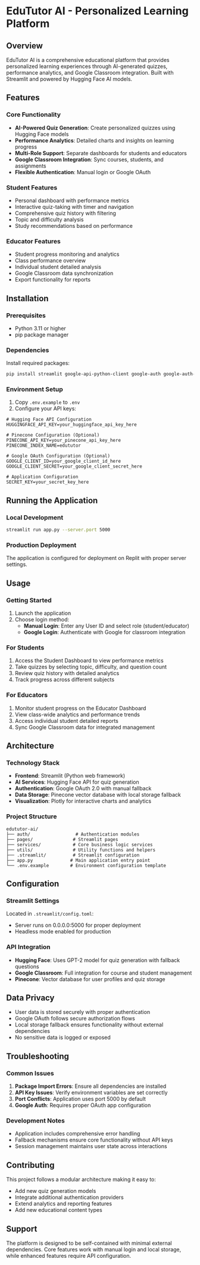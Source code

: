 # EduTutor AI - Personalized Learning Platform

## Overview

EduTutor AI is a comprehensive educational platform that provides personalized learning experiences through AI-generated quizzes, performance analytics, and Google Classroom integration. Built with Streamlit and powered by Hugging Face AI models.

## Features

### Core Functionality
- **AI-Powered Quiz Generation**: Create personalized quizzes using Hugging Face models
- **Performance Analytics**: Detailed charts and insights on learning progress
- **Multi-Role Support**: Separate dashboards for students and educators
- **Google Classroom Integration**: Sync courses, students, and assignments
- **Flexible Authentication**: Manual login or Google OAuth

### Student Features
- Personal dashboard with performance metrics
- Interactive quiz-taking with timer and navigation
- Comprehensive quiz history with filtering
- Topic and difficulty analysis
- Study recommendations based on performance

### Educator Features
- Student progress monitoring and analytics
- Class performance overview
- Individual student detailed analysis
- Google Classroom data synchronization
- Export functionality for reports

## Installation

### Prerequisites
- Python 3.11 or higher
- pip package manager

### Dependencies
Install required packages:

```bash
pip install streamlit google-api-python-client google-auth google-auth-oauthlib pandas plotly python-dotenv requests
```

### Environment Setup

1. Copy `.env.example` to `.env`
2. Configure your API keys:

```env
# Hugging Face API Configuration
HUGGINGFACE_API_KEY=your_huggingface_api_key_here

# Pinecone Configuration (Optional)
PINECONE_API_KEY=your_pinecone_api_key_here
PINECONE_INDEX_NAME=edututor

# Google OAuth Configuration (Optional)
GOOGLE_CLIENT_ID=your_google_client_id_here
GOOGLE_CLIENT_SECRET=your_google_client_secret_here

# Application Configuration
SECRET_KEY=your_secret_key_here
```

## Running the Application

### Local Development
```bash
streamlit run app.py --server.port 5000
```

### Production Deployment
The application is configured for deployment on Replit with proper server settings.

## Usage

### Getting Started
1. Launch the application
2. Choose login method:
   - **Manual Login**: Enter any User ID and select role (student/educator)
   - **Google Login**: Authenticate with Google for classroom integration

### For Students
1. Access the Student Dashboard to view performance metrics
2. Take quizzes by selecting topic, difficulty, and question count
3. Review quiz history with detailed analytics
4. Track progress across different subjects

### For Educators
1. Monitor student progress on the Educator Dashboard
2. View class-wide analytics and performance trends
3. Access individual student detailed reports
4. Sync Google Classroom data for integrated management

## Architecture

### Technology Stack
- **Frontend**: Streamlit (Python web framework)
- **AI Services**: Hugging Face API for quiz generation
- **Authentication**: Google OAuth 2.0 with manual fallback
- **Data Storage**: Pinecone vector database with local storage fallback
- **Visualization**: Plotly for interactive charts and analytics

### Project Structure
```
edututor-ai/
├── auth/                 # Authentication modules
├── pages/               # Streamlit pages
├── services/            # Core business logic services
├── utils/               # Utility functions and helpers
├── .streamlit/          # Streamlit configuration
├── app.py              # Main application entry point
└── .env.example        # Environment configuration template
```

## Configuration

### Streamlit Settings
Located in `.streamlit/config.toml`:
- Server runs on 0.0.0.0:5000 for proper deployment
- Headless mode enabled for production

### API Integration
- **Hugging Face**: Uses GPT-2 model for quiz generation with fallback questions
- **Google Classroom**: Full integration for course and student management
- **Pinecone**: Vector database for user profiles and quiz storage

## Data Privacy

- User data is stored securely with proper authentication
- Google OAuth follows secure authorization flows
- Local storage fallback ensures functionality without external dependencies
- No sensitive data is logged or exposed

## Troubleshooting

### Common Issues
1. **Package Import Errors**: Ensure all dependencies are installed
2. **API Key Issues**: Verify environment variables are set correctly
3. **Port Conflicts**: Application uses port 5000 by default
4. **Google Auth**: Requires proper OAuth app configuration

### Development Notes
- Application includes comprehensive error handling
- Fallback mechanisms ensure core functionality without API keys
- Session management maintains user state across interactions

## Contributing

This project follows a modular architecture making it easy to:
- Add new quiz generation models
- Integrate additional authentication providers
- Extend analytics and reporting features
- Add new educational content types

## Support

The platform is designed to be self-contained with minimal external dependencies. Core features work with manual login and local storage, while enhanced features require API configuration.
